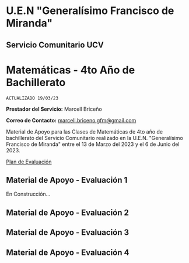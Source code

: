 # U.E.N "Generalísimo Francisco de Miranda"
## Servicio Comunitario UCV

# Matemáticas - 4to Año de Bachillerato

`ACTUALIZADO 19/03/23`

**Prestador del Servicio:** Marcell Briceño

**Correo de Contacto:** marcell.briceno.gfm@gmail.com

Material de Apoyo para las Clases de Matemáticas de 4to año de bachillerato del Servicio Comunitario realizado en la U.E.N. "Generalísimo Francisco de Miranda" entre el 13 de Marzo del 2023 y el 6 de Junio del 2023.

[Plan de Evaluación](https://drive.google.com/file/d/1YRl_j0lRh7vnMinKXTCRAWWnScUARwUR/view?usp=share_link)

## Material de Apoyo - Evaluación 1

En Construcción...

## Material de Apoyo - Evaluación 2
## Material de Apoyo - Evaluación 3
## Material de Apoyo - Evaluación 4
